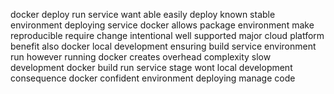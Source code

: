 docker deploy run service want able easily deploy known stable environment deploying service docker allows package environment make reproducible require change intentional well supported major cloud platform benefit also docker local development ensuring build service environment run however running docker creates overhead complexity slow development docker build run service stage wont local development consequence docker confident environment deploying manage code